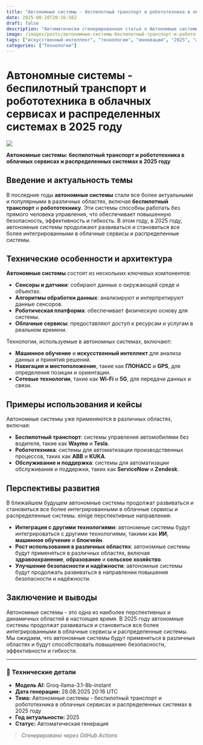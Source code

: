 ```yaml
---
title: "Автономные системы - беспилотный транспорт и робототехника в облачных сервисах и распределенных системах в 2025 году"
date: 2025-08-28T20:16:58Z
draft: false
description: "Автоматически сгенерированная статья о Автономные системы - беспилотный транспорт и робототехника в облачных сервисах и распределенных системах в 2025 году"
image: /images/posts/автономные-системы-беспилотный-транспорт-и-роботот.jpg
tags: ["искусственный-интеллект", "технологии", "инновации", "2025", "ai"]
categories: ["Технологии"]
---
```


# Автономные системы - беспилотный транспорт и робототехника в облачных сервисах и распределенных системах в 2025 году

![](/images/posts/автономные-системы-беспилотный-транспорт-и-роботот.jpg)

**Автономные системы: беспилотный транспорт и робототехника в облачных сервисах и распределенных системах в 2025 году**

## Введение и актуальность темы

В последние годы **автономные системы** стали все более актуальными и популярными в различных областях, включая **беспилотный транспорт** и **робототехнику**. Эти системы способны работать без прямого человека управления, что обеспечивает повышенную безопасность, эффективность и гибкость. В этом году, в 2025 году, автономные системы продолжают развиваться и становиться все более интегрированными в облачные сервисы и распределенные системы.

## Технические особенности и архитектура

**Автономные системы** состоят из нескольких ключевых компонентов:

* **Сенсоры и датчики**: собирают данные о окружающей среде и объектах.
* **Алгоритмы обработки данных**: анализируют и интерпретируют данные сенсоров.
* **Роботическая платформа**: обеспечивает физическую основу для системы.
* **Облачные сервисы**: предоставляют доступ к ресурсам и услугам в реальном времени.

Технологии, используемые в автономных системах, включают:

* **Машинное обучение** и **искусственный интеллект** для анализа данных и принятия решений.
* **Навигация и местоположение**, такие как **ГЛОНАСС** и **GPS**, для определения позиции и ориентации.
* **Сетевые технологии**, такие как **Wi-Fi** и **5G**, для передачи данных и связи.

## Примеры использования и кейсы

Автономные системы уже применяются в различных областях, включая:

* **Беспилотный транспорт**: системы управления автомобилями без водителя, такие как **Waymo** и **Tesla**.
* **Робототехника**: системы для автоматизации производственных процессов, таких как **ABB** и **KUKA**.
* **Обслуживание и поддержка**: системы для автоматизации обслуживания и поддержки, таких как **ServiceNow** и **Zendesk**.

## Перспективы развития

В ближайшем будущем автономные системы продолжат развиваться и становиться все более интегрированными в облачные сервисы и распределенные системы. einige перспективные направления:

* **Интеграция с другими технологиями**: автономные системы будут интегрироваться с другими технологиями, такими как **ИИ**, **машинное обучение** и **блокчейн**.
* **Рост использования в различных областях**: автономные системы будут применяться в различных областях, включая **здравоохранение**, **образование** и **сельское хозяйство**.
* **Улучшение безопасности и надёжности**: автономные системы будут продолжать развиваться в направлении повышения безопасности и надёжности.

## Заключение и выводы

Автономные системы - это одна из наиболее перспективных и динамичных областей в настоящее время. В 2025 году автономные системы продолжат развиваться и становиться все более интегрированными в облачные сервисы и распределенные системы. Мы ожидаем, что автономные системы будут применяться в различных областях и будут способствовать повышению безопасности, эффективности и гибкости.

---

### 🔧 Технические детали

- **Модель AI:** Groq-llama-3.1-8b-instant
- **Дата генерации:** 28.08.2025 20:16 UTC
- **Тема:** Автономные системы - беспилотный транспорт и робототехника в облачных сервисах и распределенных системах в 2025 году
- **Год актуальности:** 2025
- **Статус:** Автоматическая генерация

> *Сгенерировано через GitHub Actions*
